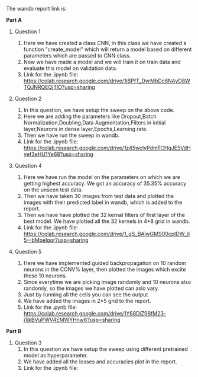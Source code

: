 The wandb report link is: 

**Part A**
1. Question 1
    1. Here we have created a class CNN, in this class we have created a function "create_model" which will return a model based on different parameters which are passed to CNN class. 
    2. Now we have made a model and we will train it on train data and evaluate this model on validation data.
    3. Link for the .ipynb file: https://colab.research.google.com/drive/1iBPfT_DyrMbDc6N4yD8WTQJNRQEQjTlO?usp=sharing
2. Question 2
    1. In this question, we have setup the sweep on the above code.
    2. Here we are adding the parameters like Dropout,Batch Normalization,Doubling,Data Augmentation,Filters in initial layer,Neurons in dense layer,Epochs,Learning rate.
    3. Then we have run the sweep in wandb.
    4. Link for the .ipynb file: https://colab.research.google.com/drive/1z45wclyPdmTCHgJE5VdHyef3eHU1Ye68?usp=sharing
3. Question 4
    1. Here we have run the model on the parameters on which we are getting highest accuracy. We got an accuracy of 35.35% accuracy on the unseen test data.
    2. Then we have taken 30 images from test data and plotted the images with their predicted label in wandb, which is added to the report.
    3. Then we have have plotted the 32 kernal filters of first layer of the best model. We have plotted all the 32 kernels in 4\*8 grid in wandb.
    4. Link for the .ipynb file: https://colab.research.google.com/drive/1_gS_BAjwGMS00cpIDW_il5--bMpelgqr?usp=sharing
    
 4. Question 5
    1. Here we have implemented guided backpropagation on 10 random neurons in the CONV% layer, then plotted the images which excite these 10 neurons.
    2. Since everytime we are picking image randomly and 10 neurons also randomly, so the images we have plotted can aslo vary.
    3. Just by running all the cells you can see the output
    4. We have added the images in 2\*5 grid to the report.
    5. Link for the .pynb file: https://colab.research.google.com/drive/1Y68DiZ98fM23-j1jkBVuPWV4EMWYHnw6?usp=sharing

**Part B**
 1. Question 3
    1. In this question we have setup the sweep using different pretrained model as hyperparameter.
    2. We have added all the losses and accuracies plot in the report.
    3. Link for the .ipynb file:
